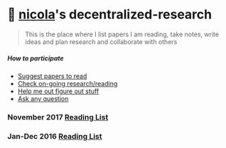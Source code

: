 # 📖  [nicola](http://nicola.io)'s decentralized-research
> This is the place where I list papers I am reading, take notes, write ideas and plan research and collaborate with others

##### How to participate
- [Suggest papers to read](https://github.com/nicola/reading-list/issues/new)
- [Check on-going research/reading](https://github.com/nicola/reading-list/issues)
- [Help me out figure out stuff](https://github.com/nicola/reading-list/issues)
- [Ask any question](https://github.com/nicola/reading-list/issues/new)

###  November 2017 [Reading List](https://github.com/nicola/decentralized-research/issues/30)
### Jan-Dec 2016 [Reading List](https://github.com/nicola/decentralized-research/blob/master/2016.md)